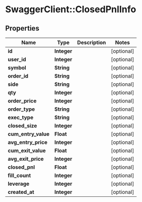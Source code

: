 # SwaggerClient::ClosedPnlInfo

## Properties
Name | Type | Description | Notes
------------ | ------------- | ------------- | -------------
**id** | **Integer** |  | [optional] 
**user_id** | **Integer** |  | [optional] 
**symbol** | **String** |  | [optional] 
**order_id** | **String** |  | [optional] 
**side** | **String** |  | [optional] 
**qty** | **Integer** |  | [optional] 
**order_price** | **Integer** |  | [optional] 
**order_type** | **String** |  | [optional] 
**exec_type** | **String** |  | [optional] 
**closed_size** | **Integer** |  | [optional] 
**cum_entry_value** | **Float** |  | [optional] 
**avg_entry_price** | **Integer** |  | [optional] 
**cum_exit_value** | **Float** |  | [optional] 
**avg_exit_price** | **Integer** |  | [optional] 
**closed_pnl** | **Float** |  | [optional] 
**fill_count** | **Integer** |  | [optional] 
**leverage** | **Integer** |  | [optional] 
**created_at** | **Integer** |  | [optional] 



